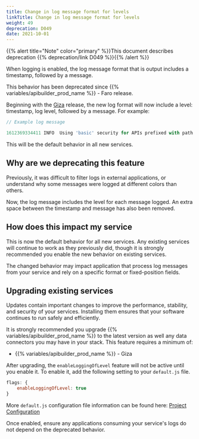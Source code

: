 ```yaml
---
title: Change in log message format for levels
linkTitle: Change in log message format for levels
weight: 49
deprecation: D049
date: 2021-10-01
---
```


{{% alert title="Note" color="primary" %}}This document describes deprecation {{% deprecation/link D049 %}}{{% /alert %}}

When logging is enabled, the log message format that is output includes a timestamp, followed by a message.

This behavior has been deprecated since {{% variables/apibuilder_prod_name %}} - Faro release.

Beginning with the [Giza](/docs/release_notes/giza) release, the new log format will now include a level: timestamp, log level, followed by a message. For example:

```javascript
// Example log message

1612369334411 INFO  Using 'basic' security for APIs prefixed with path /api
```

This will be the default behavior in all new services.

## Why are we deprecating this feature

Previously, it was difficult to filter logs in external applications, or understand why some messages were logged at different colors than others.

Now, the log message includes the level for each message logged. An extra space between the timestamp and message has also been removed.

## How does this impact my service

This is now the default behavior for all new services. Any existing services will continue to work as they previously did, though it is strongly recommended you enable the new behavior on existing services.

The changed behavior may impact application that process log messages from your service and rely on a specific format or fixed-position fields.

## Upgrading existing services

Updates contain important changes to improve the performance, stability, and security of your services. Installing them ensures that your software continues to run safely and efficiently.

It is strongly recommended you upgrade {{% variables/apibuilder_prod_name %}} to the latest version as well any data connectors you may have in your stack. This feature requires a minimum of:

* {{% variables/apibuilder_prod_name %}} - Giza

After upgrading, the `enableLoggingOfLevel` feature will not be active until you enable it. To enable it, add the following setting to your `default.js` file.

```javascript
flags: {
    enableLoggingOfLevel: true
}
```

More `default.js` configuration file information can be found here: [Project Configuration](/docs/developer_guide/project/configuration/project_configuration/#flags)

Once enabled, ensure any applications consuming your service's logs do not depend on the deprecated behavior.
